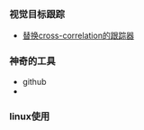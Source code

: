 
### 视觉目标跟踪
* [替换cross-correlation的跟踪器](Tracking/about-cross-correlation.md)

### 神奇的工具

* github
* 

### linux使用



